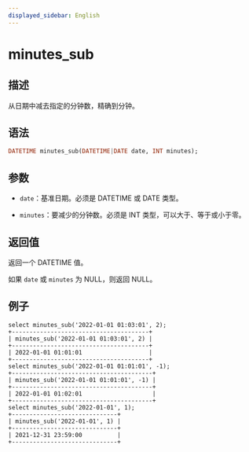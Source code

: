 ```yaml
---
displayed_sidebar: English
---
```


# minutes_sub

## 描述

从日期中减去指定的分钟数，精确到分钟。

## 语法

```Haskell
DATETIME minutes_sub(DATETIME|DATE date, INT minutes);
```

## 参数

- `date`：基准日期。必须是 DATETIME 或 DATE 类型。

- `minutes`：要减少的分钟数。必须是 INT 类型，可以大于、等于或小于零。

## 返回值

返回一个 DATETIME 值。

如果 `date` 或 `minutes` 为 NULL，则返回 NULL。

## 例子

```Plain Text
select minutes_sub('2022-01-01 01:03:01', 2);
+---------------------------------------+
| minutes_sub('2022-01-01 01:03:01', 2) |
+---------------------------------------+
| 2022-01-01 01:01:01                   |
+---------------------------------------+
select minutes_sub('2022-01-01 01:01:01', -1);
+----------------------------------------+
| minutes_sub('2022-01-01 01:01:01', -1) |
+----------------------------------------+
| 2022-01-01 01:02:01                    |
+----------------------------------------+
select minutes_sub('2022-01-01', 1);
+------------------------------+
| minutes_sub('2022-01-01', 1) |
+------------------------------+
| 2021-12-31 23:59:00          |
+------------------------------+
```